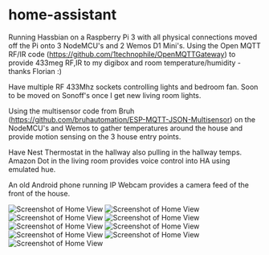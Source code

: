 # home-assistant
Running Hassbian on a Raspberry Pi 3 with all physical connections moved off the Pi onto 3 NodeMCU's and 2 Wemos D1 Mini's. Using the Open MQTT RF/IR code (https://github.com/1technophile/OpenMQTTGateway) to provide 433meg RF,IR to my digibox and room temperature/humidity - thanks Florian :)

Have multiple RF 433Mhz sockets controlling lights and bedroom fan. Soon to be moved on Sonoff's once I get new living room lights.

Using the multisensor code from Bruh (https://github.com/bruhautomation/ESP-MQTT-JSON-Multisensor) on the NodeMCU's and Wemos to gather temperatures around the house and provide motion sensing on the 3 house entry points. 

Have Nest Thermostat in the hallway also pulling in the hallway temps. Amazon Dot in the living room provides voice control into HA using emulated hue.

An old Android phone running IP Webcam provides a camera feed of the front of the house.


![Screenshot of Home View](https://raw.githubusercontent.com/BertrumUK/home-assistant/master/Screenshots/main%20page.png)
![Screenshot of Home View](https://raw.githubusercontent.com/BertrumUK/home-assistant/master/Screenshots/travel.png)
![Screenshot of Home View](https://raw.githubusercontent.com/BertrumUK/home-assistant/master/Screenshots/weather.png)
![Screenshot of Home View](https://raw.githubusercontent.com/BertrumUK/home-assistant/master/Screenshots/automations.png)
![Screenshot of Home View](https://raw.githubusercontent.com/BertrumUK/home-assistant/master/Screenshots/network.png)
![Screenshot of Home View](https://raw.githubusercontent.com/BertrumUK/home-assistant/master/Screenshots/devices.png)
![Screenshot of Home View](https://raw.githubusercontent.com/BertrumUK/home-assistant/master/Screenshots/fitbit.png)
![Screenshot of Home View](https://raw.githubusercontent.com/BertrumUK/home-assistant/master/Screenshots/media%20devices.png)
![Screenshot of Home View](https://raw.githubusercontent.com/BertrumUK/home-assistant/master/Screenshots/tv%20remote.png)
